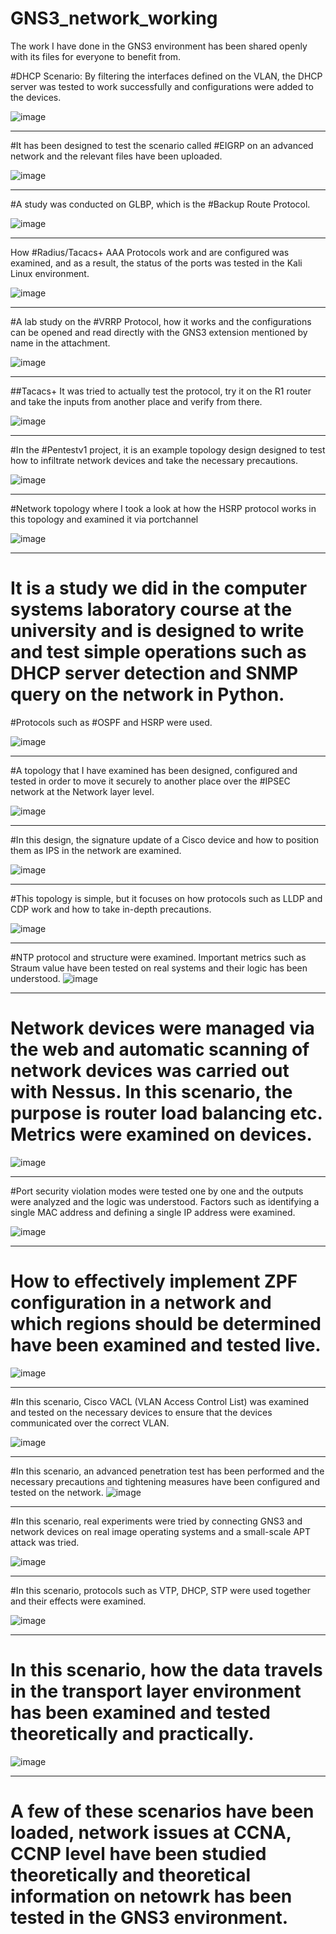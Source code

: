 # GNS3_network_working
The work I have done in the GNS3 environment has been shared openly with its files for everyone to benefit from.

#DHCP Scenario: By filtering the interfaces defined on the VLAN, the DHCP server was tested to work successfully and configurations were added to the devices.

![image](https://github.com/user-attachments/assets/977801b1-8a62-4f2f-996f-b7e81eb26a13)

---------------------------------------------------------------------------------------------------
#It has been designed to test the scenario called #EIGRP on an advanced network and the relevant files have been uploaded.

![image](https://github.com/user-attachments/assets/a4161274-d7ca-43df-b8ef-8e95b2be3ba9)

------------------------------------------------------------------------------------------------------
#A study was conducted on GLBP, which is the #Backup Route Protocol.

![image](https://github.com/user-attachments/assets/cde9f8d1-1536-4968-b8a6-670402d8104e)

----------------------------------------------------------------------------------------------------

How #Radius/Tacacs+ AAA Protocols work and are configured was examined, and as a result, the status of the ports was tested in the Kali Linux environment.

![image](https://github.com/user-attachments/assets/1a04f3f2-3cf6-4d04-826b-abf12cd038cc)

----------------------------------------------------------------------------------------------------

#A lab study on the #VRRP Protocol, how it works and the configurations can be opened and read directly with the GNS3 extension mentioned by name in the attachment.

![image](https://github.com/user-attachments/assets/09c29b51-3784-4923-959b-0954068b6288)

----------------------------------------------------------------------------------------------------

##Tacacs+ It was tried to actually test the protocol, try it on the R1 router and take the inputs from another place and verify from there.

![image](https://github.com/user-attachments/assets/e2cb0537-5b60-487d-aa54-937e25f938e0)

------------------------------------------------------------------------------------------------------

#In the #Pentestv1 project, it is an example topology design designed to test how to infiltrate network devices and take the necessary precautions.

![image](https://github.com/user-attachments/assets/d51f2141-3e75-4319-b96b-f3c39aec276b)

----------------------------------------------------------------------------------------------------
#Network topology where I took a look at how the HSRP protocol works in this topology and examined it via portchannel

![image](https://github.com/user-attachments/assets/6549ce16-931b-4fe4-829b-4e6aeb553a77)


---------------------------------------------------------------------------------------------------------
# It is a study we did in the computer systems laboratory course at the university and is designed to write and test simple operations such as DHCP server detection and SNMP query on the network in Python.
#Protocols such as #OSPF and HSRP were used.

![image](https://github.com/user-attachments/assets/38d4aa51-cb9d-4af3-9575-42786acccc4f)

-------------------------------------------------------------------------------------------------------

#A topology that I have examined has been designed, configured and tested in order to move it securely to another place over the #IPSEC network at the Network layer level.

![image](https://github.com/user-attachments/assets/37d9009e-8fb7-41eb-a664-8e04ef02327e)


-------------------------------------------------------------------------------------------------------
#In this design, the signature update of a Cisco device and how to position them as IPS in the network are examined.

![image](https://github.com/user-attachments/assets/1fa2c868-3c5f-4b65-95af-ca87ad805328)

--------------------------------------------------------------------------------------------------------

#This topology is simple, but it focuses on how protocols such as LLDP and CDP work and how to take in-depth precautions.

![image](https://github.com/user-attachments/assets/02172d3f-e6f0-4562-80a5-665c79329de9)

-----------------------------------------------------------------------------------------------------------

#NTP protocol and structure were examined. Important metrics such as Straum value have been tested on real systems and their logic has been understood.
![image](https://github.com/user-attachments/assets/82f47976-74dd-4861-9a2f-c59956ace262)

--------------------------------------------------------------------------------------------------------
# Network devices were managed via the web and automatic scanning of network devices was carried out with Nessus. In this scenario, the purpose is router load balancing etc. Metrics were examined on devices.

![image](https://github.com/user-attachments/assets/7d69fa86-b857-40d8-9da7-f84c841b27f4)

---------------------------------------------------------------------------------------------------------
#Port security violation modes were tested one by one and the outputs were analyzed and the logic was understood. Factors such as identifying a single MAC address and defining a single IP address were examined.

![image](https://github.com/user-attachments/assets/ce54518d-ba12-46b6-8966-e4f8152c7c0b)

---------------------------------------------------------------------------------------------------------------

# How to effectively implement ZPF configuration in a network and which regions should be determined have been examined and tested live.

![image](https://github.com/user-attachments/assets/cd86f6f3-af7a-4703-8a43-b6cc2cc4d5e5)

------------------------------------------------------------------------------------------------------------------
#In this scenario, Cisco VACL (VLAN Access Control List) was examined and tested on the necessary devices to ensure that the devices communicated over the correct VLAN.

![image](https://github.com/user-attachments/assets/f62d3e25-5bfd-4a8b-a2f2-7cb8e5e6265f)

----------------------------------------------------------------------------------------------------------------------------

#In this scenario, an advanced penetration test has been performed and the necessary precautions and tightening measures have been configured and tested on the network.
![image](https://github.com/user-attachments/assets/7490abe5-3e94-4a9b-ac5a-de21d9ce76d0)

------------------------------------------------------------------------------------------------------------------------------

#In this scenario, real experiments were tried by connecting GNS3 and network devices on real image operating systems and a small-scale APT attack was tried.

![image](https://github.com/user-attachments/assets/24cecfb5-3b6a-41de-9264-4eb235dd0e51)

-------------------------------------------------------------------------------------------------------------------------------
#In this scenario, protocols such as VTP, DHCP, STP were used together and their effects were examined.

![image](https://github.com/user-attachments/assets/d0d25beb-6421-4dd8-a9c3-ec4c44c788c3)

---------------------------------------------------------------------------------------------------------------------------------------
# In this scenario, how the data travels in the transport layer environment has been examined and tested theoretically and practically.

![image](https://github.com/user-attachments/assets/e285caeb-53fb-4907-9eb6-b91f23955873)


------------------------------------------------------------------------------------------------------------------------------------
# A few of these scenarios have been loaded, network issues at CCNA, CCNP level have been studied theoretically and theoretical information on netowrk has been tested in the GNS3 environment.
